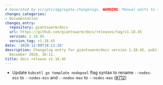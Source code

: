 ```yaml
---
# Generated by scripts/aggregate-changelogs. WARNING: Manual edits to this files will be overwritten.
changes_categories:
- Documentation
changes_entry:
  repository: giantswarm/docs
  url: https://github.com/giantswarm/docs/releases/tag/v1.18.45
  version: 1.18.45
  version_tag: v1.18.45
date: '2020-12-09T18:11:26'
description: Changelog entry for giantswarm/docs version 1.18.45, published on 09
  December 2020, 18:11.
title: docs release v1.18.45
---
```


- Update `kubcetl gs template nodepool` flag syntax to rename `--nodex-min` to `--nodes-min` and `--nodex-max` to `--nodes-max` ([#712](https://github.com/giantswarm/docs/pull/712))
